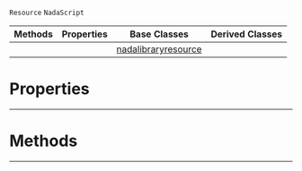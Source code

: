  `Resource` `NadaScript`



|Methods|Properties|Base Classes|Derived Classes|
|---|---|---|---|
| | |[nadalibraryresource](nadalibraryresource.md)| |


 #  Properties


---  
 #  Methods


---  
 

 